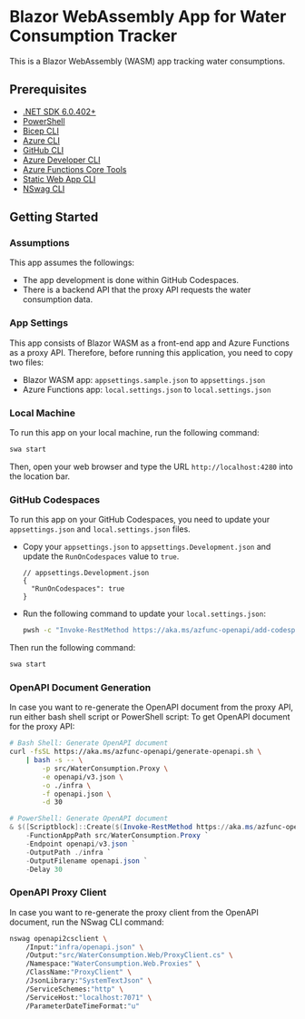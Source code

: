 # Blazor WebAssembly App for Water Consumption Tracker #

This is a Blazor WebAssembly (WASM) app tracking water consumptions.


## Prerequisites ##

* [.NET SDK 6.0.402+](https://dotnet.microsoft.com/en-us/download/dotnet/6.0)
* [PowerShell](https://learn.microsoft.com/powershell/scripting/install/installing-powershell)
* [Bicep CLI](https://learn.microsoft.com/azure/azure-resource-manager/bicep/install)
* [Azure CLI](https://learn.microsoft.com/cli/azure/install-azure-cli)
* [GitHub CLI](https://cli.github.com/manual/installation)
* [Azure Developer CLI](https://learn.microsoft.com/azure/developer/azure-developer-cli/install-azd)
* [Azure Functions Core Tools](https://learn.microsoft.com/azure/azure-functions/functions-run-local)
* [Static Web App CLI](https://azure.github.io/static-web-apps-cli/docs/use/install)
* [NSwag CLI](https://www.npmjs.com/package/nswag)


## Getting Started ##

### Assumptions ###

This app assumes the followings:

* The app development is done within GitHub Codespaces.
* There is a backend API that the proxy API requests the water consumption data.


### App Settings ###

This app consists of Blazor WASM as a front-end app and Azure Functions as a proxy API. Therefore, before running this application, you need to copy two files:

* Blazor WASM app: `appsettings.sample.json` to `appsettings.json`
* Azure Functions app: `local.settings.json` to `local.settings.json`


### Local Machine ###

To run this app on your local machine, run the following command:

```bash
swa start
```

Then, open your web browser and type the URL `http://localhost:4280` into the location bar.


### GitHub Codespaces ###

To run this app on your GitHub Codespaces, you need to update your `appsettings.json` and `local.settings.json` files.

* Copy your `appsettings.json` to `appsettings.Development.json` and update the `RunOnCodespaces` value to `true`.

    ```jsonc
    // appsettings.Development.json
    {
      "RunOnCodespaces": true
    }
    ```

* Run the following command to update your `local.settings.json`:

    ```bash
    pwsh -c "Invoke-RestMethod https://aka.ms/azfunc-openapi/add-codespaces.ps1 | Invoke-Expression"
    ```

Then run the following command:

```bash
swa start
```


### OpenAPI Document Generation ###

In case you want to re-generate the OpenAPI document from the proxy API, run either bash shell script or PowerShell script:
To get OpenAPI document for the proxy API:

```bash
# Bash Shell: Generate OpenAPI document
curl -fsSL https://aka.ms/azfunc-openapi/generate-openapi.sh \
    | bash -s -- \
        -p src/WaterConsumption.Proxy \
        -e openapi/v3.json \
        -o ./infra \
        -f openapi.json \
        -d 30
```

```powershell
# PowerShell: Generate OpenAPI document
& $([Scriptblock]::Create($(Invoke-RestMethod https://aka.ms/azfunc-openapi/generate-openapi.ps1))) `
    -FunctionAppPath src/WaterConsumption.Proxy `
    -Endpoint openapi/v3.json `
    -OutputPath ./infra `
    -OutputFilename openapi.json `
    -Delay 30
```


### OpenAPI Proxy Client ###

In case you want to re-generate the proxy client from the OpenAPI document, run the NSwag CLI command:

```bash
nswag openapi2csclient \
    /Input:"infra/openapi.json" \
    /Output:"src/WaterConsumption.Web/ProxyClient.cs" \
    /Namespace:"WaterConsumption.Web.Proxies" \
    /ClassName:"ProxyClient" \
    /JsonLibrary:"SystemTextJson" \
    /ServiceSchemes:"http" \
    /ServiceHost:"localhost:7071" \
    /ParameterDateTimeFormat:"u"
```
